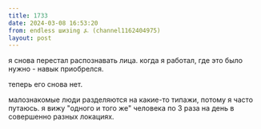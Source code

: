 ```yaml
---
title: 1733
date: 2024-03-08 16:53:20
from: endless шизing ⍼ (channel1162404975)
layout: post
---
```


я снова перестал распознавать лица. когда я работал, где это было нужно - навык приобрелся.

теперь его снова нет. 

малознакомые люди разделяются на какие-то типажи, потому я часто путаюсь. я вижу "одного и того же" человека по 3 раза на день в совершенно разных локациях.
